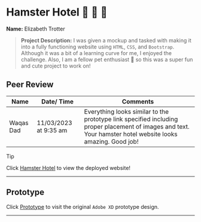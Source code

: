 # Hamster Hotel :hamster: :hotel: :white_flower:

**Name:** Elizabeth Trotter

> **Project Description:** I was given a mockup and tasked with making it into a fully functioning website using `HTML`, `CSS`, and `Bootstrap`. Although it was a bit of a learning curve for me, I enjoyed the challenge. Also, I am a fellow pet enthusiast :feet: so this was a super fun and cute project to work on!


## Peer Review

| Name | Date/ Time | Comments |
| --- | --- | --- |
| Waqas Dad | 11/03/2023 at 9:35 am | Everything looks similar to the prototype link specified including proper placement of images and text. Your hamster hotel website looks amazing. Good job! | 


> [!TIP]
> Click [Hamster Hotel](https://hamsterhotel-five.vercel.app/) to view the deployed website! 


---


## Prototype

Click [Prototype](https://xd.adobe.com/spec/3e3b745f-aa5a-460e-5fd7-8cc90c248d21-480a/screen/2bce9ed2-c1ed-4a71-ae23-37c1e019d677/Web-1920-1/) 
to visit the original `Adobe XD` prototype design.


---

